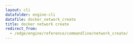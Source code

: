 ```yaml
---
layout: cli
datafolder: engine-cli
datafile: docker_network_create
title: docker network create
redirect_from:
  - /edge/engine/reference/commandline/network_create/
---
```

<!--
This page is automatically generated from Docker's source code. If you want to
suggest a change to the text that appears here, open a ticket or pull request
in the source repository on GitHub:

https://github.com/docker/cli
-->
